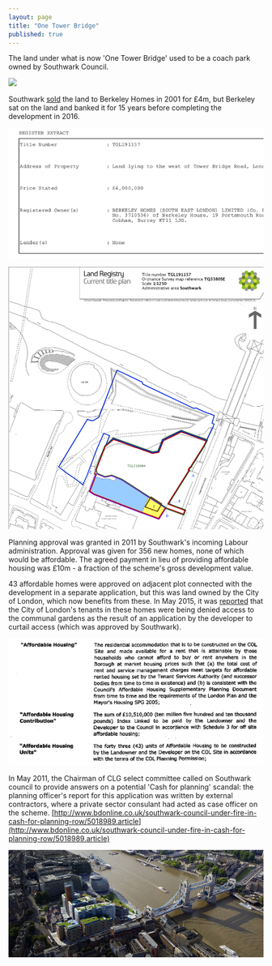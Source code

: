 ```yaml
---
layout: page
title: "One Tower Bridge"
published: true
---
```

The land under what is now 'One Tower Bridge' used to be a coach park owned by Southwark Council.  

![](http://www.london-se1.co.uk/news/imageuploads/1280155788_80.177.117.97.jpg)

Southwark [sold](http://www.london-se1.co.uk/news/view/4710) the land to Berkeley Homes in 2001 for £4m, but Berkeley sat on the land and banked it for 15 years before completing the development in 2016. 

![Land Registry](/img/LRegisterTowerBridge.png)

 
![Title Plan](/img/LRegisterPlanOneTowerBridge.png)


Planning approval was granted in 2011 by Southwark's incoming Labour administration. Approval was given for 356 new homes, none of which would be affordable. The agreed payment in lieu of providing affordable housing was £10m - a fraction of the scheme's gross development value.

43 affordable homes were approved on adjacent plot connected with the development in a separate application, but this was land owned by the City of London, which now benefits from these. In May 2015, it was [reported](http://www.london-se1.co.uk/news/view/8082) that the City of London's tenants in these homes were being denied access to the communal gardens as the result of an application by the developer to curtail access (which was approved by Southwark).
 
![One tower bridge](/img/onetowerbridges106.png)

In May 2011, the Chairman of CLG select committee called on Southwark council to provide answers on a potential 'Cash for planning' scandal: the planning officer's report for this application was written by external contractors, where a private sector consulant had acted as case officer on the scheme. 
[http://www.bdonline.co.uk/southwark-council-under-fire-in-cash-for-planning-row/5018989.article](http://www.bdonline.co.uk/southwark-council-under-fire-in-cash-for-planning-row/5018989.article)

![One Tower Bridge](/img/one_tower_bridge.jpg)
